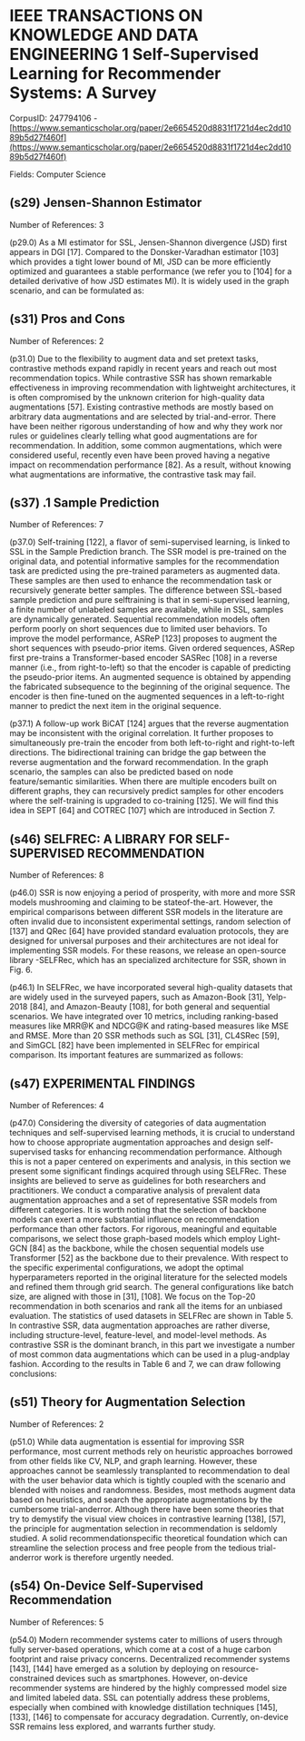 # IEEE TRANSACTIONS ON KNOWLEDGE AND DATA ENGINEERING 1 Self-Supervised Learning for Recommender Systems: A Survey

CorpusID: 247794106 - [https://www.semanticscholar.org/paper/2e6654520d8831f1721d4ec2dd1089b5d27f460f](https://www.semanticscholar.org/paper/2e6654520d8831f1721d4ec2dd1089b5d27f460f)

Fields: Computer Science

## (s29) Jensen-Shannon Estimator
Number of References: 3

(p29.0) As a MI estimator for SSL, Jensen-Shannon divergence (JSD) first appears in DGI [17]. Compared to the Donsker-Varadhan estimator [103] which provides a tight lower bound of MI, JSD can be more efficiently optimized and guarantees a stable performance (we refer you to [104] for a detailed derivative of how JSD estimates MI). It is widely used in the graph scenario, and can be formulated as:
## (s31) Pros and Cons
Number of References: 2

(p31.0) Due to the flexibility to augment data and set pretext tasks, contrastive methods expand rapidly in recent years and reach out most recommendation topics. While contrastive SSR has shown remarkable effectiveness in improving recommendation with lightweight architectures, it is often compromised by the unknown criterion for high-quality data augmentations [57]. Existing contrastive methods are mostly based on arbitrary data augmentations and are selected by trial-and-error. There have been neither rigorous understanding of how and why they work nor rules or guidelines clearly telling what good augmentations are for recommendation. In addition, some common augmentations, which were considered useful, recently even have been proved having a negative impact on recommendation performance [82]. As a result, without knowing what augmentations are informative, the contrastive task may fail.
## (s37) .1 Sample Prediction
Number of References: 7

(p37.0) Self-training [122], a flavor of semi-supervised learning, is linked to SSL in the Sample Prediction branch. The SSR model is pre-trained on the original data, and potential informative samples for the recommendation task are predicted using the pre-trained parameters as augmented data. These samples are then used to enhance the recommendation task or recursively generate better samples. The difference between SSL-based sample prediction and pure selftraining is that in semi-supervised learning, a finite number of unlabeled samples are available, while in SSL, samples are dynamically generated. Sequential recommendation models often perform poorly on short sequences due to limited user behaviors. To improve the model performance, ASReP [123] proposes to augment the short sequences with pseudo-prior items. Given ordered sequences, ASRep first pre-trains a Transformer-based encoder SASRec [108] in a reverse manner (i.e., from right-to-left) so that the encoder is capable of predicting the pseudo-prior items. An augmented sequence is obtained by appending the fabricated subsequence to the beginning of the original sequence. The encoder is then fine-tuned on the augmented sequences in a left-to-right manner to predict the next item in the original sequence.

(p37.1) A follow-up work BiCAT [124] argues that the reverse augmentation may be inconsistent with the original correlation. It further proposes to simultaneously pre-train the encoder from both left-to-right and right-to-left directions. The bidirectional training can bridge the gap between the reverse augmentation and the forward recommendation. In the graph scenario, the samples can also be predicted based on node feature/semantic similarities. When there are multiple encoders built on different graphs, they can recursively predict samples for other encoders where the self-training is upgraded to co-training [125]. We will find this idea in SEPT [64] and COTREC [107] which are introduced in Section 7.
## (s46) SELFREC: A LIBRARY FOR SELF-SUPERVISED RECOMMENDATION
Number of References: 8

(p46.0) SSR is now enjoying a period of prosperity, with more and more SSR models mushrooming and claiming to be stateof-the-art. However, the empirical comparisons between different SSR models in the literature are often invalid due to inconsistent experimental settings, random selection of  [137] and QRec [64] have provided standard evaluation protocols, they are designed for universal purposes and their architectures are not ideal for implementing SSR models. For these reasons, we release an open-source library -SELFRec, which has an specialized architecture for SSR, shown in Fig. 6.

(p46.1) In SELFRec, we have incorporated several high-quality datasets that are widely used in the surveyed papers, such as Amazon-Book [31], Yelp-2018 [84], and Amazon-Beauty [108], for both general and sequential scenarios. We have integrated over 10 metrics, including ranking-based measures like MRR@K and NDCG@K and rating-based measures like MSE and RMSE. More than 20 SSR methods such as SGL [31], CL4SRec [59], and SimGCL [82] have been implemented in SELFRec for empirical comparison. Its important features are summarized as follows:
## (s47) EXPERIMENTAL FINDINGS
Number of References: 4

(p47.0) Considering the diversity of categories of data augmentation techniques and self-supervised learning methods, it is crucial to understand how to choose appropriate augmentation approaches and design self-supervised tasks for enhancing recommendation performance. Although this is not a paper centered on experiments and analysis, in this section we present some significant findings acquired through using SELFRec. These insights are believed to serve as guidelines for both researchers and practitioners. We conduct a comparative analysis of prevalent data augmentation approaches and a set of representative SSR models from different categories. It is worth noting that the selection of backbone models can exert a more substantial influence on recommendation performance than other factors. For rigorous, meaningful and equitable comparisons, we select those graph-based models which employ Light-GCN [84] as the backbone, while the chosen sequential models use Transformer [52] as the backbone due to their prevalence. With respect to the specific experimental configurations, we adopt the optimal hyperparameters reported in the original literature for the selected models and refined them through grid search. The general configurations like batch size, are aligned with those in [31], [108]. We focus on the Top-20 recommendation in both scenarios and rank all the items for an unbiased evaluation. The statistics of used datasets in SELFRec are shown in Table 5.  In contrastive SSR, data augmentation approaches are rather diverse, including structure-level, feature-level, and model-level methods. As contrastive SSR is the dominant branch, in this part we investigate a number of most common data augmentations which can be used in a plug-andplay fashion. According to the results in Table 6 and 7, we can draw following conclusions:
## (s51) Theory for Augmentation Selection
Number of References: 2

(p51.0) While data augmentation is essential for improving SSR performance, most current methods rely on heuristic approaches borrowed from other fields like CV, NLP, and graph learning. However, these approaches cannot be seamlessly transplanted to recommendation to deal with the user behavior data which is tightly coupled with the scenario and blended with noises and randomness. Besides, most methods augment data based on heuristics, and search the appropriate augmentations by the cumbersome trial-anderror. Although there have been some theories that try to demystify the visual view choices in contrastive learning [138], [57], the principle for augmentation selection in recommendation is seldomly studied. A solid recommendationspecific theoretical foundation which can streamline the selection process and free people from the tedious trial-anderror work is therefore urgently needed.
## (s54) On-Device Self-Supervised Recommendation
Number of References: 5

(p54.0) Modern recommender systems cater to millions of users through fully server-based operations, which come at a cost of a huge carbon footprint and raise privacy concerns. Decentralized recommender systems [143], [144] have emerged as a solution by deploying on resource-constrained devices such as smartphones. However, on-device recommender systems are hindered by the highly compressed model size and limited labeled data. SSL can potentially address these problems, especially when combined with knowledge distillation techniques [145], [133], [146] to compensate for accuracy degradation. Currently, on-device SSR remains less explored, and warrants further study.
